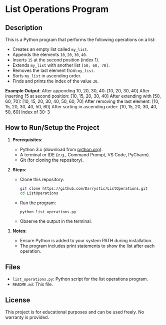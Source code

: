 # List Operations Program

## Description
This is a Python program that performs the following operations on a list:
- Creates an empty list called `my_list`.
- Appends the elements `10`, `20`, `30`, `40`.
- Inserts `15` at the second position (index 1).
- Extends `my_list` with another list `[50, 60, 70]`.
- Removes the last element from `my_list`.
- Sorts `my_list` in ascending order.
- Finds and prints the index of the value `30`.

**Example Output**:
After appending 10, 20, 30, 40: [10, 20, 30, 40]
After inserting 15 at second position: [10, 15, 20, 30, 40]
After extending with [50, 60, 70]: [10, 15, 20, 30, 40, 50, 60, 70]
After removing the last element: [10, 15, 20, 30, 40, 50, 60]
After sorting in ascending order: [10, 15, 20, 30, 40, 50, 60]
Index of 30: 3


## How to Run/Setup the Project
1. **Prerequisites**:
   - Python 3.x (download from [python.org](https://www.python.org/downloads/)).
   - A terminal or IDE (e.g., Command Prompt, VS Code, PyCharm).
   - Git (for cloning the repository).

2. **Steps**:
   - Clone this repository:
     ```bash
     git clone https://github.com/Darrystic/ListOperations.git
     cd ListOperations
     ```
   - Run the program:
     ```bash
     python list_operations.py
     ```
   - Observe the output in the terminal.

3. **Notes**:
   - Ensure Python is added to your system PATH during installation.
   - The program includes print statements to show the list after each operation.

## Files
- `list_operations.py`: Python script for the list operations program.
- `README.md`: This file.

## License
This project is for educational purposes and can be used freely. No warranty is provided.